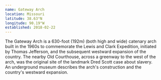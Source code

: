 ```yaml
---
name: Gateway Arch
location: Missouri
latitude: 38.63°N
longitude: 90.19°W
established: 2018-02-22
---
```


The Gateway Arch is a 630-foot (192m) (both high and wide) catenary arch built in the 1960s to commemorate the Lewis and Clark Expedition, initiated by Thomas Jefferson, and the subsequent westward expansion of the country. The nearby Old Courthouse, across a greenway to the west of the arch, was the original site of the landmark Dred Scott case about slavery. An underground museum describes the arch's construction and the country's westward expansion.
